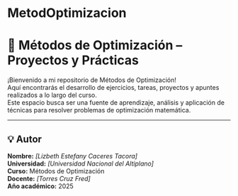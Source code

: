# MetodOptimizacion
# 🧠 Métodos de Optimización – Proyectos y Prácticas

¡Bienvenido a mi repositorio de Métodos de Optimización!  
Aquí encontrarás el desarrollo de ejercicios, tareas, proyectos y apuntes realizados a lo largo del curso.  
Este espacio busca ser una fuente de aprendizaje, análisis y aplicación de técnicas para resolver problemas de optimización matemática.

---

## 💡 Autor

**Nombre:** _[Lizbeth Estefany Caceres Tacora]_  
**Universidad:** _[Universidad Nacional del Altiplano]_  
**Curso:** Métodos de Optimización  
**Docente:** _[Torres Cruz Fred]_  
**Año académico:** 2025





